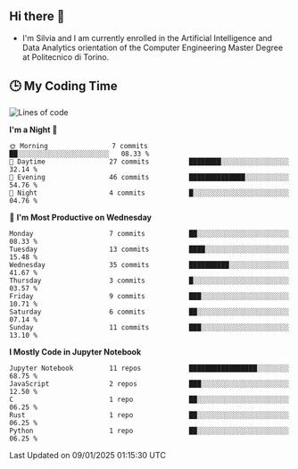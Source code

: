 ## Hi there 👋

- I'm Silvia and I am currently enrolled in the Artificial Intelligence and Data Analytics orientation of the Computer Engineering Master Degree at Politecnico di Torino.


<!-- <p align="center">
   <img style="height:170px;display:inline-block"  src="http://github-profile-summary-cards.vercel.app/api/cards/profile-details?username=silviapolizzi&theme=github_dark" />
   <img style="height:170px;display:inline-block"  src="http://github-profile-summary-cards.vercel.app/api/cards/most-commit-language?username=silviapolizzi&theme=github_dark&exclude=" /> 
</p> -->


## :clock3: My Coding Time 

<!--START_SECTION:waka-->
![Lines of code](https://img.shields.io/badge/From%20Hello%20World%20I%27ve%20Written-97.8%20thousand%20lines%20of%20code-blue)

**I'm a Night 🦉** 

```text
🌞 Morning                7 commits           ██░░░░░░░░░░░░░░░░░░░░░░░   08.33 % 
🌆 Daytime                27 commits          ████████░░░░░░░░░░░░░░░░░   32.14 % 
🌃 Evening                46 commits          ██████████████░░░░░░░░░░░   54.76 % 
🌙 Night                  4 commits           █░░░░░░░░░░░░░░░░░░░░░░░░   04.76 % 
```
📅 **I'm Most Productive on Wednesday** 

```text
Monday                   7 commits           ██░░░░░░░░░░░░░░░░░░░░░░░   08.33 % 
Tuesday                  13 commits          ████░░░░░░░░░░░░░░░░░░░░░   15.48 % 
Wednesday                35 commits          ██████████░░░░░░░░░░░░░░░   41.67 % 
Thursday                 3 commits           █░░░░░░░░░░░░░░░░░░░░░░░░   03.57 % 
Friday                   9 commits           ███░░░░░░░░░░░░░░░░░░░░░░   10.71 % 
Saturday                 6 commits           ██░░░░░░░░░░░░░░░░░░░░░░░   07.14 % 
Sunday                   11 commits          ███░░░░░░░░░░░░░░░░░░░░░░   13.10 % 
```


**I Mostly Code in Jupyter Notebook** 

```text
Jupyter Notebook         11 repos            █████████████████░░░░░░░░   68.75 % 
JavaScript               2 repos             ███░░░░░░░░░░░░░░░░░░░░░░   12.50 % 
C                        1 repo              ██░░░░░░░░░░░░░░░░░░░░░░░   06.25 % 
Rust                     1 repo              ██░░░░░░░░░░░░░░░░░░░░░░░   06.25 % 
Python                   1 repo              ██░░░░░░░░░░░░░░░░░░░░░░░   06.25 % 
```




 Last Updated on 09/01/2025 01:15:30 UTC
<!--END_SECTION:waka-->
